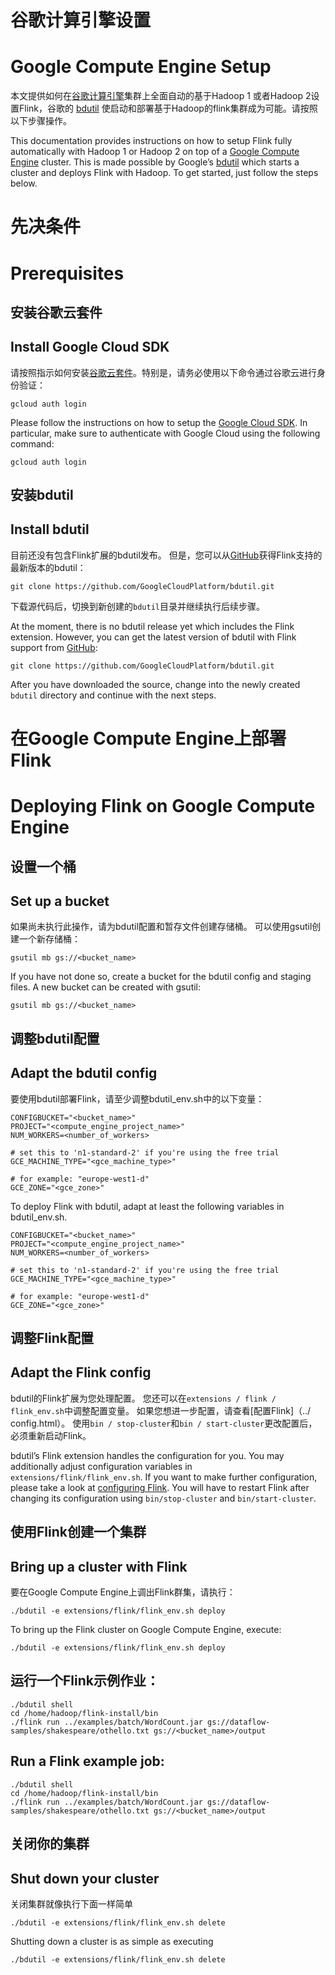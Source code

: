 

# 谷歌计算引擎设置

# Google Compute Engine Setup

本文提供如何在[谷歌计算引擎](https://cloud.google.com/compute/)集群上全面自动的基于Hadoop 1 或者Hadoop 2设置Flink，谷歌的 [bdutil](https://cloud.google.com/hadoop/bdutil) 使启动和部署基于Hadoop的flink集群成为可能。请按照以下步骤操作。

This documentation provides instructions on how to setup Flink fully automatically with Hadoop 1 or Hadoop 2 on top of a [Google Compute Engine](https://cloud.google.com/compute/) cluster. This is made possible by Google’s [bdutil](https://cloud.google.com/hadoop/bdutil) which starts a cluster and deploys Flink with Hadoop. To get started, just follow the steps below.

# 先决条件

# Prerequisites

## 安装谷歌云套件

## Install Google Cloud SDK

请按照指示如何安装[谷歌云套件](https://cloud.google.com/sdk/)。特别是，请务必使用以下命令通过谷歌云进行身份验证：
```
gcloud auth login 
```

Please follow the instructions on how to setup the [Google Cloud SDK](https://cloud.google.com/sdk/). In particular, make sure to authenticate with Google Cloud using the following command:

```
gcloud auth login 
```

## 安装bdutil

## Install bdutil

目前还没有包含Flink扩展的bdutil发布。 但是，您可以从[GitHub](https://github.com/GoogleCloudPlatform/bdutil)获得Flink支持的最新版本的bdutil：

```
git clone https://github.com/GoogleCloudPlatform/bdutil.git 
```
下载源代码后，切换到新创建的`bdutil`目录并继续执行后续步骤。

At the moment, there is no bdutil release yet which includes the Flink extension. However, you can get the latest version of bdutil with Flink support from [GitHub](https://github.com/GoogleCloudPlatform/bdutil):

```
git clone https://github.com/GoogleCloudPlatform/bdutil.git 
```

After you have downloaded the source, change into the newly created `bdutil` directory and continue with the next steps.

# 在Google Compute Engine上部署Flink

# Deploying Flink on Google Compute Engine

## 设置一个桶

## Set up a bucket

如果尚未执行此操作，请为bdutil配置和暂存文件创建存储桶。 可以使用gsutil创建一个新存储桶：

```
gsutil mb gs://<bucket_name> 
```

If you have not done so, create a bucket for the bdutil config and staging files. A new bucket can be created with gsutil:

```
gsutil mb gs://<bucket_name> 
```

## 调整bdutil配置

## Adapt the bdutil config

要使用bdutil部署Flink，请至少调整bdutil_env.sh中的以下变量：

```
CONFIGBUCKET="<bucket_name>"
PROJECT="<compute_engine_project_name>"
NUM_WORKERS=<number_of_workers>

# set this to 'n1-standard-2' if you're using the free trial
GCE_MACHINE_TYPE="<gce_machine_type>"

# for example: "europe-west1-d"
GCE_ZONE="<gce_zone>" 
```

To deploy Flink with bdutil, adapt at least the following variables in bdutil_env.sh.

```
CONFIGBUCKET="<bucket_name>"
PROJECT="<compute_engine_project_name>"
NUM_WORKERS=<number_of_workers>

# set this to 'n1-standard-2' if you're using the free trial
GCE_MACHINE_TYPE="<gce_machine_type>"

# for example: "europe-west1-d"
GCE_ZONE="<gce_zone>" 
```

## 调整Flink配置

## Adapt the Flink config

bdutil的Flink扩展为您处理配置。 您还可以在`extensions / flink / flink_env.sh`中调整配置变量。 如果您想进一步配置，请查看[配置Flink]（../ config.html）。 使用`bin / stop-cluster`和`bin / start-cluster`更改配置后，必须重新启动Flink。

bdutil’s Flink extension handles the configuration for you. You may additionally adjust configuration variables in `extensions/flink/flink_env.sh`. If you want to make further configuration, please take a look at [configuring Flink](../config.html). You will have to restart Flink after changing its configuration using `bin/stop-cluster` and `bin/start-cluster`.

## 使用Flink创建一个集群

## Bring up a cluster with Flink

要在Google Compute Engine上调出Flink群集，请执行：

```
./bdutil -e extensions/flink/flink_env.sh deploy 
```

To bring up the Flink cluster on Google Compute Engine, execute:

```
./bdutil -e extensions/flink/flink_env.sh deploy 
```

## 运行一个Flink示例作业：

```
./bdutil shell
cd /home/hadoop/flink-install/bin
./flink run ../examples/batch/WordCount.jar gs://dataflow-samples/shakespeare/othello.txt gs://<bucket_name>/output 
```

## Run a Flink example job:

```
./bdutil shell
cd /home/hadoop/flink-install/bin
./flink run ../examples/batch/WordCount.jar gs://dataflow-samples/shakespeare/othello.txt gs://<bucket_name>/output 
```

## 关闭你的集群

## Shut down your cluster

关闭集群就像执行下面一样简单

```
./bdutil -e extensions/flink/flink_env.sh delete 
```

Shutting down a cluster is as simple as executing

```
./bdutil -e extensions/flink/flink_env.sh delete 
```

